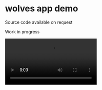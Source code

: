 # wolves app demo

Source code available on request

Work in progress

![](https://i.imgur.com/prNCYxi.mp4)

